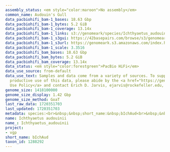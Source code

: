```yaml
---
assembly_status: <em style="color:maroon">No assembly</em>
common_name: Audouin's Gull
data_pacbiohifi_bam-1_bases: 18.63 Gbp
data_pacbiohifi_bam-1_bytes: 5.2 GiB
data_pacbiohifi_bam-1_coverage: 13.14x
data_pacbiohifi_bam-1_links: s3://genomeark/species/Ichthyaetus_audouinii/bIchAud1/genomic_data/pacbio_hifi/<br>
data_pacbiohifi_bam-1_s3gui: https://42basepairs.com/browse/s3/genomeark/species/Ichthyaetus_audouinii/bIchAud1/genomic_data/pacbio_hifi/
data_pacbiohifi_bam-1_s3url: https://genomeark.s3.amazonaws.com/index.html?prefix=species/Ichthyaetus_audouinii/bIchAud1/genomic_data/pacbio_hifi/
data_pacbiohifi_bam-1_scale: 3.3516
data_pacbiohifi_bam_bases: 18.63 Gbp
data_pacbiohifi_bam_bytes: 5.2 GiB
data_pacbiohifi_bam_coverage: 13.14x
data_status: <em style="color:forestgreen">PacBio HiFi</em>
data_use_source: from-default
data_use_text: Samples and data come from a variety of sources. To support fair and
  productive use of this data, please abide by the <a href="https://genome10k.soe.ucsc.edu/data-use-policies/">Data
  Use Policy</a> and contact Erich D. Jarvis, ejarvis@rockefeller.edu, with any questions.
genome_size: 1418100000
genome_size_display: 1.42 Gbp
genome_size_method: GoaT
last_raw_data: 1720351703
last_updated: 1720351703
metadata: species:<br>&nbsp;&nbsp;short_name:&nbsp;bIchAud<br>&nbsp;&nbsp;name:&nbsp;Ichthyaetus&nbsp;audouinii<br>&nbsp;&nbsp;taxon_id:&nbsp;1288292<br>&nbsp;&nbsp;common_name:&nbsp;Audouin's&nbsp;Gull<br>&nbsp;&nbsp;order:<br>&nbsp;&nbsp;&nbsp;&nbsp;name:&nbsp;Charadriiformes<br>&nbsp;&nbsp;family:<br>&nbsp;&nbsp;&nbsp;&nbsp;name:&nbsp;Laridae<br>&nbsp;&nbsp;individuals:<br>&nbsp;&nbsp;&nbsp;&nbsp;-&nbsp;short_name:&nbsp;bIchAud1<br>&nbsp;&nbsp;&nbsp;&nbsp;&nbsp;&nbsp;biosample_id:&nbsp;SAMEA115337114<br>&nbsp;&nbsp;&nbsp;&nbsp;&nbsp;&nbsp;sex:&nbsp;female<br>&nbsp;&nbsp;genome_size:&nbsp;1418100000<br>&nbsp;&nbsp;genome_size_method:&nbsp;GoaT<br>&nbsp;&nbsp;project:&nbsp;[&nbsp;vgp&nbsp;]<br>
name: Ichthyaetus audouinii
name_: Ichthyaetus_audouinii
project:
- vgp
short_name: bIchAud
taxon_id: 1288292
---
```

